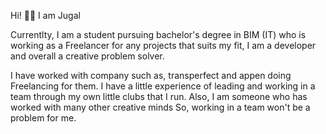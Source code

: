 Hi! 🙋‍♂️ I am Jugal

Currentlty, I am a student pursuing bachelor's degree in BIM (IT) 
who is working as a Freelancer for any projects that suits my fit,
I am a developer and overall a creative problem solver.

I have worked with company such as, transperfect and appen doing 
Freelancing for them. I have a little experience of leading and
working in a team through my own little clubs that I run. Also, 
I am someone who has worked with many other creative minds So, 
working in a team won't be a problem for me.
